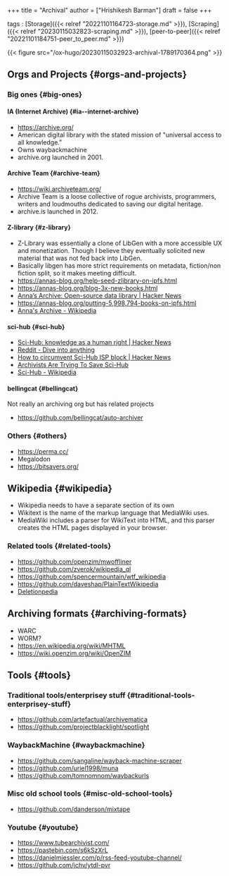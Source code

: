 +++
title = "Archival"
author = ["Hrishikesh Barman"]
draft = false
+++

tags
: [Storage]({{< relref "20221101164723-storage.md" >}}), [Scraping]({{< relref "20230115032823-scraping.md" >}}), [peer-to-peer]({{< relref "20221101184751-peer_to_peer.md" >}})

{{< figure src="/ox-hugo/20230115032923-archival-1789170364.png" >}}


## Orgs and Projects {#orgs-and-projects}


### Big ones {#big-ones}


#### IA (Internet Archive) {#ia--internet-archive}

-   <https://archive.org/>
-   American digital library with the stated mission of "universal access to all knowledge."
-   Owns waybackmachine
-   archive.org launched in 2001.


#### Archive Team {#archive-team}

-   <https://wiki.archiveteam.org/>
-   Archive Team is a loose collective of rogue archivists, programmers, writers and loudmouths dedicated to saving our digital heritage.
-   archive.is launched in 2012.


#### Z-library {#z-library}

-   Z-Library was essentially a clone of LibGen with a more accessible UX and monetization. Though I believe they eventually solicited new material that was not fed back into LibGen.
-   Basically libgen has more strict requirements on metadata, fiction/non fiction split, so it makes meeting difficult.
-   <https://annas-blog.org/help-seed-zlibrary-on-ipfs.html>
-   <https://annas-blog.org/blog-3x-new-books.html>
-   [Anna’s Archive: Open-source data library | Hacker News](https://news.ycombinator.com/item?id=36530662)
-   <https://annas-blog.org/putting-5,998,794-books-on-ipfs.html>
-   [Anna's Archive - Wikipedia](https://en.wikipedia.org/wiki/Anna%27s_Archive)


#### sci-hub {#sci-hub}

-   [Sci-Hub: knowledge as a human right | Hacker News](https://news.ycombinator.com/item?id=34541505)
-   [Reddit - Dive into anything](https://www.reddit.com/r/DataHoarder/comments/nc27fv/rescue_mission_for_scihub_and_open_science_we_are/)
-   [How to circumvent Sci-Hub ISP block | Hacker News](https://news.ycombinator.com/item?id=27451844)
-   [Archivists Are Trying To Save Sci-Hub](https://gizmodo.com/archivists-want-to-make-sci-hub-un-censorable-1846898276)
-   [Sci-Hub - Wikipedia](https://en.wikipedia.org/wiki/Sci-Hub#cite_note-:12-31)


#### bellingcat {#bellingcat}

Not really an archiving org but has related projects

-   <https://github.com/bellingcat/auto-archiver>


### Others {#others}

-   <https://perma.cc/>
-   Megalodon
-   <https://bitsavers.org/>


## Wikipedia {#wikipedia}

-   Wikipedia needs to have a separate section of its own
-   Wikitext is the name of the markup language that MediaWiki uses.
-   MediaWiki includes a parser for WikiText into HTML, and this parser creates the HTML pages displayed in your browser.


### Related tools {#related-tools}

-   <https://github.com/openzim/mwoffliner>
-   <https://github.com/zverok/wikipedia_ql>
-   <https://github.com/spencermountain/wtf_wikipedia>
-   <https://github.com/daveshap/PlainTextWikipedia>
-   [Deletionpedia](http://deletionpedia.dbatley.com/w/index.php)


## Archiving formats {#archiving-formats}

-   WARC
-   WORM?
-   <https://en.wikipedia.org/wiki/MHTML>
-   <https://wiki.openzim.org/wiki/OpenZIM>


## Tools {#tools}


### Traditional tools/enterprisey stuff {#traditional-tools-enterprisey-stuff}

-   <https://github.com/artefactual/archivematica>
-   <https://github.com/projectblacklight/spotlight>


### WaybackMachine {#waybackmachine}

-   <https://github.com/sangaline/wayback-machine-scraper>
-   <https://github.com/uriel1998/muna>
-   <https://github.com/tomnomnom/waybackurls>


### Misc old school tools {#misc-old-school-tools}

-   <https://github.com/danderson/mixtape>


### Youtube {#youtube}

-   <https://www.tubearchivist.com/>
-   <https://pastebin.com/s6kSzXrL>
-   <https://danielmiessler.com/p/rss-feed-youtube-channel/>
-   <https://github.com/jchv/ytdl-pvr>
